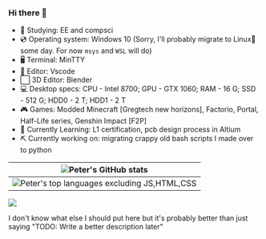 ### Hi there 👋

 - 📗 Studying: EE and compsci
 - 💿 Operating system: Windows 10 (Sorry, I'll probably migrate to Linux🐧 some day. For now `msys` and `WSL` will do)
 - 🖥 Terminal: MinTTY
 - 📝 Editor: Vscode
 - ⬜ 3D Editor: Blender
 - 💻 Desktop specs: CPU - Intel 8700; GPU - GTX 1060; RAM - 16 G; SSD - 512 G; HDD0 - 2 T; HDD1 - 2 T
 - 🎮 Games: Modded Minecraft [Gregtech new horizons], Factorio, Portal, Half-Life series, Genshin Impact [F2P]
 - 📘 Currently Learning: L1 certification, pcb design process in Altium
 - ⛏ Currently working on: migrating crappy old bash scripts I made over to python

|![Peter's GitHub stats](https://github-readme-stats.vercel.app/api?username=peter-tanner&show_icons=true&theme=dark&hide_rank=true)|
|-|
| ![Peter's top languages excluding JS,HTML,CSS](https://github-readme-stats.vercel.app/api/top-langs/?username=peter-tanner&layout=compact&hide=javascript,html,css,scss&theme=dark) |

 ![](https://komarev.com/ghpvc/?username=peter-tanner)

I don't know what else I should put here but it's probably better than just saying "TODO: Write a better description later"

<!--
**npc-strider/npc-strider** is a ✨ _special_ ✨ repository because its `README.md` (this file) appears on your GitHub profile.

Here are some ideas to get you started:

- 🔭 I’m currently working on ...
- 🌱 I’m currently learning ...
- 👯 I’m looking to collaborate on ...
- 🤔 I’m looking for help with ...
- 💬 Ask me about ...
- 📫 How to reach me: ...
- 😄 Pronouns: ...
- ⚡ Fun fact: ...
-->

